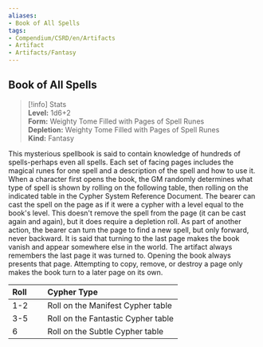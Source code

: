 ```yaml
---
aliases:
- Book of All Spells
tags:
- Compendium/CSRD/en/Artifacts
- Artifact
- Artifacts/Fantasy
---
```


  
## Book of All Spells  
>[!info] Stats  
> **Level:** 1d6+2  
> **Form:** Weighty Tome Filled with Pages of Spell Runes  
> **Depletion:** Weighty Tome Filled with Pages of Spell Runes  
> **Kind:** Fantasy
  
This mysterious spellbook is said to contain knowledge of hundreds of spells-perhaps even all spells. Each set of facing pages includes the magical runes for one spell and a description of the spell and how to use it. When a character first opens the book, the GM randomly determines what type of spell is shown by rolling on the following table, then rolling on the indicated table in the Cypher System Reference Document. The bearer can cast the spell on the page as if it were a cypher with a level equal to the book's level. This doesn't remove the spell from the page (it can be cast again and again), but it does require a depletion roll.  As part of another action, the bearer can turn the page to find a new spell, but only forward, never backward. It is said that turning to the last page makes the book vanish and appear somewhere else in the world.  The artifact always remembers the last page it was turned to. Opening the book always presents that page. Attempting to copy, remove, or destroy a page only makes the book turn to a later page on its own.  

|  Roll &nbsp; &nbsp; &nbsp; | Cypher Type  |  
| ------------- | :----------- |  
| 1-2 | Roll on the Manifest Cypher table |  
| 3-5 | Roll on the Fantastic Cypher table |  
| 6 | Roll on the Subtle Cypher table |